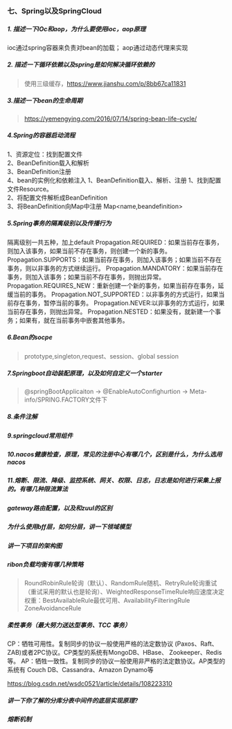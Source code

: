 ### 七、Spring以及SpringCloud
##### 1. 描述一下IOc和aop，为什么要使用ioc，aop原理
ioc通过spring容器来负责对bean的加载；
aop通过动态代理来实现
##### 2. 描述一下循环依赖以及spring是如何解决循环依赖的
> 使用三级缓存，https://www.jianshu.com/p/8bb67ca11831
##### 3.描述一下bean的生命周期
> https://yemengying.com/2016/07/14/spring-bean-life-cycle/
##### 4.Spring的容器启动流程
1、资源定位：找到配置文件   
2、BeanDefinition载入和解析   
3、BeanDefinition注册   
4、bean的实例化和依赖注入
1、BeanDefinition载入、解析、注册
1、找到配置文件Resource。   
2、将配置文件解析成BeanDefinition   
3、将BeanDefinition向Map中注册   Map<name,beandefinition>
##### 5.Spring事务的隔离级别以及传播行为
隔离级别一共五种，加上default
Propagation.REQUIRED：如果当前存在事务，则加入该事务，如果当前不存在事务，则创建一个新的事务。
Propagation.SUPPORTS：如果当前存在事务，则加入该事务；如果当前不存在事务，则以非事务的方式继续运行。
Propagation.MANDATORY：如果当前存在事务，则加入该事务；如果当前不存在事务，则抛出异常。
Propagation.REQUIRES_NEW：重新创建一个新的事务，如果当前存在事务，延缓当前的事务。
Propagation.NOT_SUPPORTED：以非事务的方式运行，如果当前存在事务，暂停当前的事务。
Propagation.NEVER:以非事务的方式运行，如果当前存在事务，则抛出异常。
Propagation.NESTED：如果没有，就新建一个事务；如果有，就在当前事务中嵌套其他事务。

##### 6.Bean的socpe
> prototype,singleton,request、session、global session
##### 7.Springboot自动装配原理，以及如何自定义一个starter
> @springBootApplicaiton -> @EnableAutoConfighurtion -> Meta-info/SPRING.FACTORY文件下
##### 8.条件注解
##### 9.springcloud常用组件
##### 10.nacos健康检查，原理，常见的注册中心有哪几个，区别是什么，为什么选用nacos
##### 11.熔断、限流、降级、监控系统、网关、权限、日志，日志是如何进行采集上报的。有哪几种限流算法
##### gateway路由配置，以及和zuul的区别
##### 为什么使用bff层，如何分层，讲一下领域模型
##### 讲一下项目的架构图
##### ribon负载均衡有哪几种策略
> RoundRobinRule轮询（默认）、RandomRule随机、RetryRule轮询重试（重试采用的默认也是轮询）、WeightedResponseTimeRule响应速度决定权重：BestAvailableRule最优可用、AvailabilityFilteringRule
 ZoneAvoidanceRule
##### 柔性事务（最大努力送达型事务、TCC 事务）
CP：牺牲可用性。复制同步的协议一般使用严格的法定数协议 (Paxos、Raft、ZAB)或者2PC协议。CP类型的系统有MongoDB、HBase、 Zookeeper、Redis等。
AP：牺牲一致性。复制同步的协议一般使用非严格的法定数协议。AP类型的系统有 Couch DB、Cassandra、Amazon Dynamo等

https://blog.csdn.net/wsdc0521/article/details/108223310
##### 讲一下你了解的分库分表中间件的底层实现原理?
##### 熔断机制